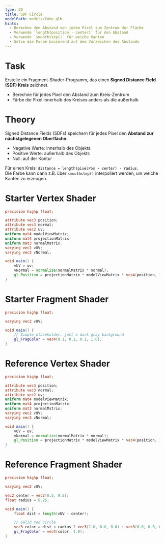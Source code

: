 ```yaml
---
type: 2D
title: SDF Circle
modelPath: models/Cube.glb
hints:
  - Berechne den Abstand von jedem Pixel zum Zentrum der Fläche
  - Verwende `length(position - center)` für den Abstand
  - Verwende `smoothstep()` für weiche Kanten
  - Setze die Farbe basierend auf dem Vorzeichen des Abstands
---
```


# Task
Erstelle ein Fragment-Shader-Programm, das einen **Signed Distance Field (SDF) Kreis** zeichnet.  

- Berechne für jedes Pixel den Abstand zum Kreis-Zentrum
- Färbe die Pixel innerhalb des Kreises anders als die außerhalb

# Theory
Signed Distance Fields (SDFs) speichern für jedes Pixel den **Abstand zur nächstgelegenen Oberfläche**.  
- Negative Werte: innerhalb des Objekts  
- Positive Werte: außerhalb des Objekts  
- Null: auf der Kontur  

Für einen Kreis: `distance = length(pixelPos - center) - radius`.  
Die Farbe kann dann z.B. über `smoothstep()` interpoliert werden, um weiche Kanten zu erzeugen.

# Starter Vertex Shader
```glsl
precision highp float;

attribute vec3 position;
attribute vec3 normal;
attribute vec2 uv;
uniform mat4 modelViewMatrix;
uniform mat4 projectionMatrix;
uniform mat3 normalMatrix;
varying vec2 vUV;
varying vec3 vNormal;

void main() {
    vUV = uv;
    vNormal = normalize(normalMatrix * normal);
    gl_Position = projectionMatrix * modelViewMatrix * vec4(position, 1.0);
}
```

# Starter Fragment Shader
```glsl
precision highp float;

varying vec2 vUV;

void main() {
    // Simple placeholder: just a dark gray background
    gl_FragColor = vec4(0.1, 0.1, 0.1, 1.0);
}
```

# Reference Vertex Shader
```glsl
precision highp float;

attribute vec3 position;
attribute vec3 normal;
attribute vec2 uv;
uniform mat4 modelViewMatrix;
uniform mat4 projectionMatrix;
uniform mat3 normalMatrix;
varying vec2 vUV;
varying vec3 vNormal;

void main() {
    vUV = uv;
    vNormal = normalize(normalMatrix * normal);
    gl_Position = projectionMatrix * modelViewMatrix * vec4(position, 1.0);
}
```

# Reference Fragment Shader
```glsl
precision highp float;

varying vec2 vUV;

vec2 center = vec2(0.5, 0.5);
float radius = 0.25;

void main() {
    float dist = length(vUV - center);

    // Solid red circle
    vec3 color = dist < radius ? vec3(1.0, 0.0, 0.0) : vec3(0.0, 0.0, 0.0);
    gl_FragColor = vec4(color, 1.0);
}
```